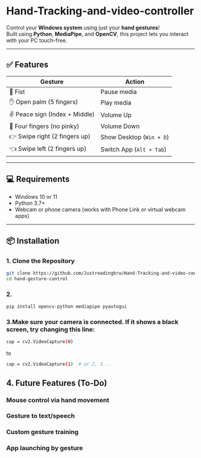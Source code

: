 # Hand-Tracking-and-video-controller

Control your **Windows system** using just your **hand gestures**!  
Built using **Python**, **MediaPipe**, and **OpenCV**, this project lets you interact with your PC touch-free.

---

## ✅ Features

| Gesture                              | Action                    |
|--------------------------------------|---------------------------|
| 👊 Fist                               | Pause media               |
| ✋ Open palm (5 fingers)              | Play media                |
| ✌️ Peace sign (Index + Middle)       | Volume Up                 |
| 🤘 Four fingers (no pinky)           | Volume Down               |
| 👉 Swipe right (2 fingers up)        | Show Desktop (`Win + D`)  |
| 👈 Swipe left (2 fingers up)         | Switch App (`Alt + Tab`)  |

---

## 💻 Requirements

- Windows 10 or 11
- Python 3.7+
- Webcam or phone camera (works with Phone Link or virtual webcam apps)

---

## 📦 Installation

### 1. Clone the Repository

```bash
git clone https://github.com/Justreadingbro/Hand-Tracking-and-video-controller.git
cd hand-gesture-control
```
### 2.
```bash
pip install opencv-python mediapipe pyautogui
```
### 3.Make sure your camera is connected. If it shows a black screen, try changing this line:
```bash
cap = cv2.VideoCapture(0)
```
to
```bash
cap = cv2.VideoCapture(1)  # or 2, 3...
```
## 4.  Future Features (To-Do)
### Mouse control via hand movement

### Gesture to text/speech

### Custom gesture training

### App launching by gesture

